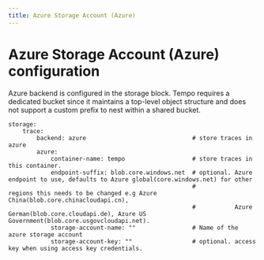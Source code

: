 ```yaml
---
title: Azure Storage Account (Azure)
---
```


# Azure Storage Account (Azure) configuration
Azure backend is configured in the storage block. Tempo requires a dedicated bucket since it maintains a top-level object structure and does not support a custom prefix to nest within a shared bucket.

```
storage:
    trace:
        backend: azure                              # store traces in azure
        azure:
            container-name: tempo                   # store traces in this container.
            endpoint-suffix: blob.core.windows.net  # optional. Azure endpoint to use, defaults to Azure global(core.windows.net) for other
                                                    #           regions this needs to be changed e.g Azure China(blob.core.chinacloudapi.cn),
                                                    #           Azure German(blob.core.cloudapi.de), Azure US Government(blob.core.usgovcloudapi.net).
            storage-account-name: ""                # Name of the azure storage account
            storage-account-key: ""                 # optional. access key when using access key credentials.
```